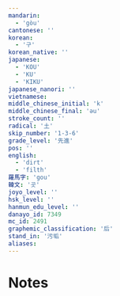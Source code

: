 ```yaml
---
mandarin:
  - 'gòu'
cantonese: ''
korean:
  - '구'
korean_native: ''
japanese:
  - 'KOU'
  - 'KU'
  - 'KIKU'
japanese_nanori: ''
vietnamese:
middle_chinese_initial: 'k'
middle_chinese_final: 'əu'
stroke_count: ''
radical: '土'
skip_number: '1-3-6'
grade_level: '先進'
pos: ''
english:
  - 'dirt'
  - 'filth'
羅馬字: 'gou'
韓文: '곳'
joyo_level: ''
hsk_level: ''
hanmun_edu_level: ''
danayo_id: 7349
mc_id: 2491
graphemic_classification: '后'
stand_in: '污垢'
aliases:
---
```


# Notes
